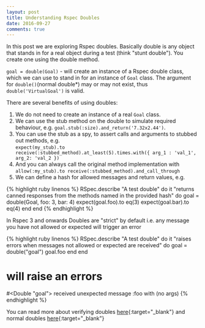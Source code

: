 ```yaml
---
layout: post
title: Understanding Rspec Doubles
date: 2016-09-27
comments: true
---
```


In this post we are exploring Rspec doubles. Basically double is any object that stands in for a real object during a test
(think "stunt double"). You create one using the double method.

`goal = double(Goal)` - will create an instance of a Rspec double class, which we can use to stand in for an instance of `Goal` class.
The argument for `double()`(normal double*) may or may not exist, thus `double('VirtualGoal')` is valid.

There are several benefits of using doubles:
   1. We do not need to create an instance of a real `Goal` class.  
   2. We can use the stub method on the double to simulate required behaviour, e.g. `goal.stub(:size).and_return('7.32x2.44')`.  
   3. You can use the stub as a spy, to assert calls and arguments to stubbed out methods, e.g.  
    `expect(my_stub).to receive(:stubbed_method).at_least(5).times.with({ arg_1 : 'val_1', arg_2: 'val_2 })`
   4. And you can always call the original method implementation with
    `allow(:my_stub).to receive(:stubbed_method).and_call_through`  
   5. We can define a hash for allowed messages and return values, e.g.

   {% highlight ruby linenos %}
    RSpec.describe "A test double" do
      it "returns canned responses from the methods named in the provided hash" do
        goal = double(Goal, foo: 3, bar: 4)
        expect(goal.foo).to eq(3)
        expect(goal.bar).to eq(4)
      end
    end
   {% endhighlight %}


In Rspec 3 and onwards Doubles are "strict" by default i.e. any message you have not allowed or expected will trigger an error

{% highlight ruby linenos %}
RSpec.describe "A test double" do
  it "raises errors when messages not allowed or expected are received" do
    goal = double("goal")
    goal.foo
  end
end

# will raise an errors
#<Double "goal"> received unexpected message :foo with (no args)
{% endhighlight %}

You can read more about verifying doubles [here](https://relishapp.com/rspec/rspec-mocks/v/3-5/docs/verifying-doubles/using-an-instance-double){:target="_blank"}
and normal doubles [here](https://relishapp.com/rspec/rspec-mocks/v/3-5/docs/basics/test-doubles){:target="_blank"}
